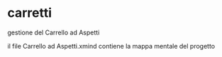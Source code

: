 # carretti
gestione del Carrello ad Aspetti

il file Carrello ad Aspetti.xmind contiene la mappa mentale del progetto
